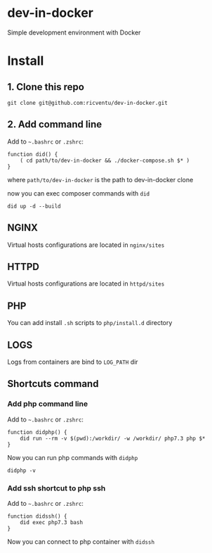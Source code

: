 # dev-in-docker
Simple development environment with Docker

# Install

## 1. Clone this repo
```
git clone git@github.com:ricventu/dev-in-docker.git
```

## 2. Add command line

Add to `~.bashrc` or `.zshrc`:

```
function did() {
    ( cd path/to/dev-in-docker && ./docker-compose.sh $* )
}
```
where `path/to/dev-in-docker` is the path to dev-in-docker clone

now you can exec composer commands with `did`

```
did up -d --build
```

## NGINX

Virtual hosts configurations are located in `nginx/sites`

## HTTPD

Virtual hosts configurations are located in `httpd/sites`

## PHP

You can add install `.sh` scripts to `php/install.d` directory 


## LOGS

Logs from containers are bind to `LOG_PATH` dir

## Shortcuts command

### Add php command line

Add to `~.bashrc` or `.zshrc`:
```
function didphp() {
    did run --rm -v $(pwd):/workdir/ -w /workdir/ php7.3 php $*
}
```

Now you can run php commands with `didphp`

```
didphp -v
```

### Add ssh shortcut to php ssh

Add to `~.bashrc` or `.zshrc`:
```
function didssh() {
    did exec php7.3 bash
}
```

Now you can connect to php container with `didssh`
